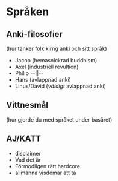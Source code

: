 # Språken

## Anki-filosofier
(hur tänker folk kirng anki och sitt språk)

* Jacop (hemasnickrad buddhism)
* Axel (industriell revultion)
* Philip --||-- 
* Hans (avlappnad anki)
* Linus/David (*väldigt* avlappnad anki)

## Vittnesmål
(hur gjorde du med språket under basåret)

## AJ/KATT 

* disclaimer 
* Vad det är
* Förmodligen rätt hardcore
* allmänna visdomar att ta 